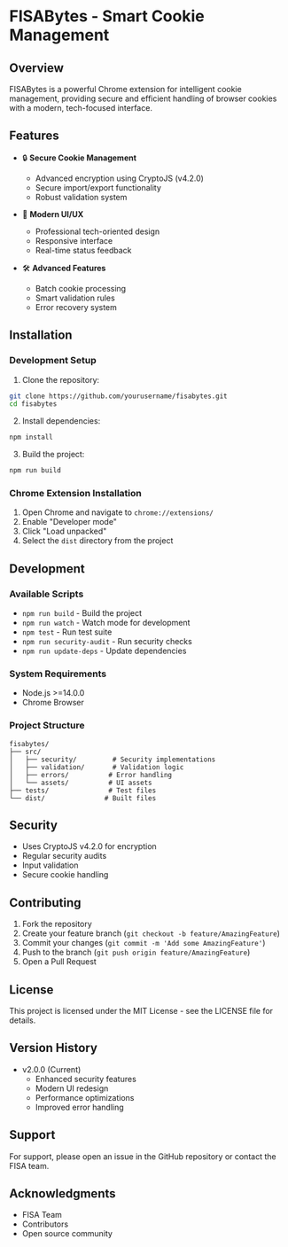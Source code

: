 # FISABytes - Smart Cookie Management

## Overview
FISABytes is a powerful Chrome extension for intelligent cookie management, providing secure and efficient handling of browser cookies with a modern, tech-focused interface.

## Features
- 🔒 **Secure Cookie Management**
  - Advanced encryption using CryptoJS (v4.2.0)
  - Secure import/export functionality
  - Robust validation system

- 🎨 **Modern UI/UX**
  - Professional tech-oriented design
  - Responsive interface
  - Real-time status feedback

- 🛠 **Advanced Features**
  - Batch cookie processing
  - Smart validation rules
  - Error recovery system

## Installation

### Development Setup
1. Clone the repository:
```bash
git clone https://github.com/yourusername/fisabytes.git
cd fisabytes
```

2. Install dependencies:
```bash
npm install
```

3. Build the project:
```bash
npm run build
```

### Chrome Extension Installation
1. Open Chrome and navigate to `chrome://extensions/`
2. Enable "Developer mode"
3. Click "Load unpacked"
4. Select the `dist` directory from the project

## Development

### Available Scripts
- `npm run build` - Build the project
- `npm run watch` - Watch mode for development
- `npm test` - Run test suite
- `npm run security-audit` - Run security checks
- `npm run update-deps` - Update dependencies

### System Requirements
- Node.js >=14.0.0
- Chrome Browser

### Project Structure
```
fisabytes/
├── src/
│   ├── security/         # Security implementations
│   ├── validation/       # Validation logic
│   ├── errors/          # Error handling
│   └── assets/          # UI assets
├── tests/               # Test files
└── dist/               # Built files
```

## Security
- Uses CryptoJS v4.2.0 for encryption
- Regular security audits
- Input validation
- Secure cookie handling

## Contributing
1. Fork the repository
2. Create your feature branch (`git checkout -b feature/AmazingFeature`)
3. Commit your changes (`git commit -m 'Add some AmazingFeature'`)
4. Push to the branch (`git push origin feature/AmazingFeature`)
5. Open a Pull Request

## License
This project is licensed under the MIT License - see the LICENSE file for details.

## Version History
- v2.0.0 (Current)
  - Enhanced security features
  - Modern UI redesign
  - Performance optimizations
  - Improved error handling

## Support
For support, please open an issue in the GitHub repository or contact the FISA team.

## Acknowledgments
- FISA Team
- Contributors
- Open source community